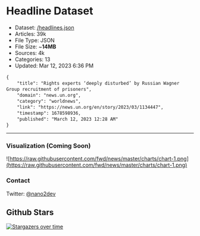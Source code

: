 # Headline Dataset

- Dataset: [/headlines.json](https://raw.githubusercontent.com/fwd/news/master/headlines.json) 
- Articles: 39k
- File Type: JSON
- File Size: ~**14MB**
- Sources: 4k
- Categories: 13
- Updated: Mar 12, 2023 6:36 PM

```
{
    "title": "Rights experts ‘deeply disturbed’ by Russian Wagner Group recruitment of prisoners",
    "domain": "news.un.org",
    "category": "worldnews",
    "link": "https://news.un.org/en/story/2023/03/1134447",
    "timestamp": 1678598936,
    "published": "March 12, 2023 12:28 AM"
}
```

---

### Visualization (Coming Soon)

![https://raw.githubusercontent.com/fwd/news/master/charts/chart-1.png](https://raw.githubusercontent.com/fwd/news/master/charts/chart-1.png)

### Contact 

Twitter: [@nano2dev](https://twitter.com/nano2dev)

## Github Stars

[![Stargazers over time](https://starchart.cc/fwd/news.svg)](https://starchart.cc/fwd/news)
